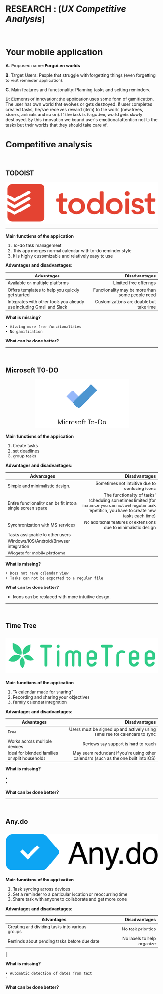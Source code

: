 
# **RESEARCH** : (*UX Competitive Analysis*)
<br>

# Your mobile application

**A**. Proposed name: **Forgotten worlds**

**B**. Target Users: People that struggle with forgetting things (even forgetting to visit reminder application).

**C**. Main features and functionality: Planning tasks and setting reminders.

**D**: Elements of innovation: the application uses some form of gamification. The user has own world that evolves or gets destroyed. If user completes created tasks, he/she receives reward (item) to the world (new trees, stones, animals and so on). If the task is forgotten, world gets slowly destroyed. By this innovation we bound user's emotional attention not to the tasks but their worlds that they should take care of. 

# Competitive analysis
<br>

## TODOIST

![](photos\logos\Todoist_logo.png) 

---

**Main functions of the application**:

1. To-do task management 
2. This app merges normal calendar with to-do reminder style
3. It is highly customizable and relatively easy to use

**Advantages and disadvantages**:

| Advantages| Disadvantages |
|-----------|-------------:|
| Available on multiple platforms| Limited free offerings
| Offers templates to help you quickly get started| Functionality may be more than some people need
| Integrates with other tools you already use including Gmail and Slack | Customizations are doable but take time

**What is missing?**

	• Missing more free functionalities 
	• No gamification

**What can be done better?**

---
<br>

## Microsoft TO-DO

<p align="center">
    <img src="photos\logos\mstodo.png">
</p>


**Main functions of the application**:

1. Create tasks
2. set deadlines
3. group tasks

**Advantages and disadvantages**:


| Advantages| Disadvantages |
|-----------|-------------:|
|Simple and minimalistic design. | Sometimes not intuitive due to confusing icons |
|Entire functionality can be fit into a single screen space | The functionality of tasks' scheduling sometimes limited (for instance you can not set regular task repetition, you have to create new tasks each time)|
|Synchronization with MS services | No additional features or extensions due to minimalistic design |
|Tasks assignable to other users | |
|Windows/IOS/Android/Browser integration | |
|Widgets for mobile platforms | |

**What is missing?**

	• Does not have calendar view
	• Tasks can not be exported to a regular file


**What can be done better?**

* Icons can be replaced with more intuitive design.

---
<br>

## Time Tree
![](photos\logos\timetree.svg)
---
**Main functions of the application**:

1. "A calendar made for sharing"
2. Recording and sharing your objectives
3. Family calendar integration

**Advantages and disadvantages**:

| Advantages| Disadvantages |
|-----------|-------------:|
| Free | Users must be signed up and actively using TimeTree for calendars to sync
| Works across multiple devices | Reviews say support is hard to reach
| Ideal for blended families or split households | May seem redundant if you’re using other calendars (such as the one built into iOS)

**What is missing?**

	•  
	• 

**What can be done better?**

---
<br>

## Any.do
![](photos\logos\Any.do_logo.png)
---
**Main functions of the application**:

1. Task syncing across devices
2. Set a reminder to a particular location or reoccurring time
3. Share task with anyone to collaborate and get more done

**Advantages and disadvantages**:

| Advantages| Disadvantages |
|-----------|-------------:|
|Creating and dividing tasks into various groups| No task priorities |
|Reminds about pending tasks before due date | No labels to help organize |
|

**What is missing?**

	• Automatic detection of dates from text
	• 

**What can be done better?**